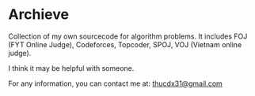Archieve
========

Collection of my own sourcecode for algorithm problems. It includes FOJ (FYT Online Judge), Codeforces, Topcoder, SPOJ, VOJ (Vietnam online judge).

I think it may be helpful with someone.

For any information, you can contact me at: thucdx31@gmail.com

